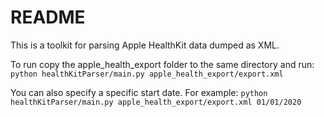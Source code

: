 # README #

This is a toolkit for parsing Apple HealthKit data dumped as XML.

To run copy the apple_health_export folder to the same directory and run:
`python healthKitParser/main.py apple_health_export/export.xml`

You can also specify a specific start date. For example:
`python healthKitParser/main.py apple_health_export/export.xml 01/01/2020`